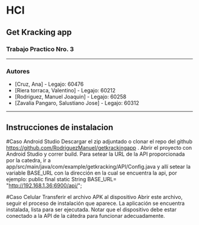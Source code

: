# HCI
## Get Kracking app
### Trabajo Practico Nro. 3
---------------------
### Autores

* [Cruz, Ana] - Legajo: 60476
* [Riera torraca, Valentino] - Legajo: 60212
* [Rodriguez, Manuel Joaquin] - Legajo: 60258 
* [Zavalia Pangaro, Salustiano Jose] - Legajo: 60312
---------------------
## Instrucciones de instalacion
#Caso Android Studio
Descargar el zip adjuntado o clonar el repo del github https://github.com/RodriguezManuel/getkrackingapp .
Abrir el proyecto con Android Studio y correr build.
Para setear la URL de la API proporcionada por la catedra, ir a app/src/main/java/com/example/getkracking/API/Config.java y allí setear la variable BASE_URL con la dirección en la cual se encuentra la api, por ejemplo:
    public final static String BASE_URL= "http://192.168.1.36:6900/api/";

#Caso Celular
Transferir el archivo APK al dispositivo
Abrir este archivo, seguir el proceso de instalación que aparece.
La aplicación se encuentra instalada, lista para ser ejecutada.
Notar que el dispositivo debe estar conectado a la API de la cátedra para funcionar adecuadamente.
